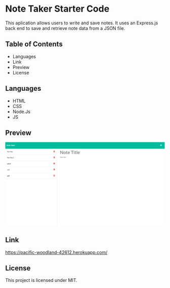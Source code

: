 # Note Taker Starter Code
This aplication allows users to write and save notes. It uses an Express.js back end to save and retrieve note data from a JSON file.

## Table of Contents
* Languages
* Link
* Preview
* License

## Languages
* HTML
* CSS
* Node.Js
* JS

## Preview
![Screenshot of the Note Taker Website](/assets/Note-Taker-Screenshot.png)

## Link
https://pacific-woodland-42612.herokuapp.com/

## License
This project is licensed under MIT.